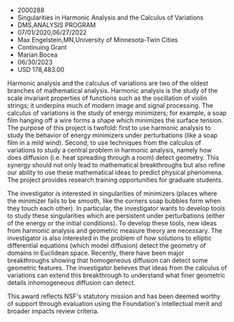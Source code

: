 
* 2000288
* Singularities in Harmonic Analysis and the Calculus of Variations
* DMS,ANALYSIS PROGRAM
* 07/01/2020,06/27/2022
* Max Engelstein,MN,University of Minnesota-Twin Cities
* Continuing Grant
* Marian Bocea
* 06/30/2023
* USD 178,483.00

Harmonic analysis and the calculus of variations are two of the oldest branches
of mathematical analysis. Harmonic analysis is the study of the scale invariant
properties of functions such as the oscillation of violin strings; it underpins
much of modern image and signal processing. The calculus of variations is the
study of energy minimizers; for example, a soap film hanging off a wire forms a
shape which minimizes the surface tension. The purpose of this project is
twofold: first to use harmonic analysis to study the behavior of energy
minimizers under perturbations (like a soap film in a mild wind). Second, to use
techniques from the calculus of variations to study a central problem in
harmonic analysis, namely how does diffusion (i.e. heat spreading through a
room) detect geometry. This synergy should not only lead to mathematical
breakthroughs but also refine our ability to use these mathematical ideas to
predict physical phenomena. The project provides research training opportunities
for graduate students.

The investigator is interested in singularities of minimizers (places where the
minimizer fails to be smooth, like the corners soap bubbles form when they touch
each other). In particular, the investigator wants to develop tools to study
these singularities which are persistent under perturbations (either of the
energy or the initial conditions). To develop these tools, new ideas from
harmonic analysis and geometric measure theory are necessary. The investigator
is also interested in the problem of how solutions to elliptic differential
equations (which model diffusion) detect the geometry of domains in Euclidean
space. Recently, there have been major breakthroughs showing that homogeneous
diffusion can detect some geometric features. The investigator believes that
ideas from the calculus of variations can extend this breakthrough to understand
what finer geometric details inhomogeneous diffusion can detect.

This award reflects NSF's statutory mission and has been deemed worthy of
support through evaluation using the Foundation's intellectual merit and broader
impacts review criteria.
